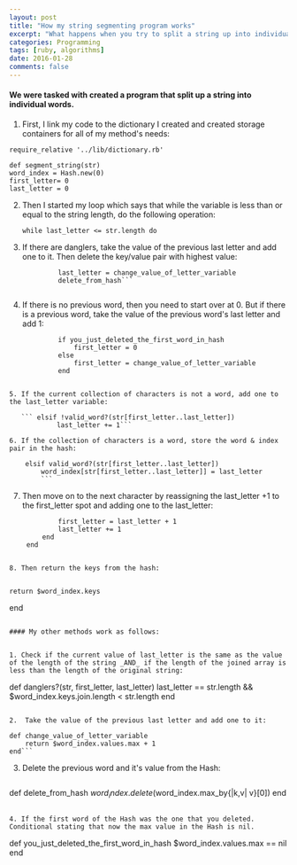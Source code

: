 ```yaml
---
layout: post
title: "How my string segmenting program works"
excerpt: "What happens when you try to split a string up into individual words."
categories: Programming
tags: [ruby, algorithms]
date: 2016-01-28
comments: false
---
```


#### We were tasked with created a program that split up a string into individual words.

1. First, I link my code to the dictionary I created and created storage containers for all of my method's needs:

```
require_relative '../lib/dictionary.rb'

def segment_string(str)
word_index = Hash.new(0)
first_letter= 0
last_letter = 0
```

2. Then I started my loop which says that while the variable is less than or equal to the string length, do the following operation:

   `while last_letter <= str.length do`

3. If there are danglers, take the value of the previous last letter and add one to it. Then delete the key/value pair with highest value:

   ```if danglers?(str, first_letter, last_letter)
			last_letter = change_value_of_letter_variable
			delete_from_hash```
				
4. If there is no previous word, then you need to start over at 0. But if there is a previous word, take the value of the previous word's last letter and add 1:
			
   ```
			if you_just_deleted_the_first_word_in_hash
				first_letter = 0
			else 
				first_letter = change_value_of_letter_variable
			end
```

5. If the current collection of characters is not a word, add one to the last_letter variable:

   ``` elsif !valid_word?(str[first_letter..last_letter])
			last_letter += 1```

6. If the collection of characters is a word, store the word & index pair in the hash:

   ```
		elsif valid_word?(str[first_letter..last_letter])
			word_index[str[first_letter..last_letter]] = last_letter	
			```

7. Then move on to the next character by reassigning the last_letter +1 to the first_letter spot and adding one to the last_letter:
   
   ```
			first_letter = last_letter + 1
			last_letter += 1
		end
	end
```

8. Then return the keys from the hash:
   
   ```
	return $word_index.keys
end
```

#### My other methods work as follows:


1. Check if the current value of last_letter is the same as the value of the length of the string _AND_ if the length of the joined array is less than the length of the original string:

   ```
def danglers?(str, first_letter, last_letter)
	last_letter == str.length && $word_index.keys.join.length < str.length
end
```

2.  Take the value of the previous last letter and add one to it:
   ```
	def change_value_of_letter_variable
		return $word_index.values.max + 1
	end```

3. Delete the previous word and it's value from the Hash:
   ```
def delete_from_hash
	$word_index.delete($word_index.max_by{|k,v| v}[0])
end
```

4. If the first word of the Hash was the one that you deleted. Conditional stating that now the max value in the Hash is nil.

   ```
def you_just_deleted_the_first_word_in_hash
	$word_index.values.max == nil
end
```

